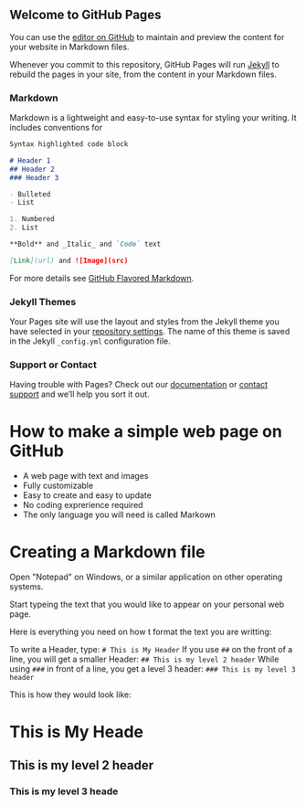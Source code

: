 ## Welcome to GitHub Pages

You can use the [editor on GitHub](https://github.com/antzm/code-test/edit/master/README.md) to maintain and preview the content for your website in Markdown files.

Whenever you commit to this repository, GitHub Pages will run [Jekyll](https://jekyllrb.com/) to rebuild the pages in your site, from the content in your Markdown files.

### Markdown

Markdown is a lightweight and easy-to-use syntax for styling your writing. It includes conventions for

```markdown
Syntax highlighted code block

# Header 1
## Header 2
### Header 3

- Bulleted
- List

1. Numbered
2. List

**Bold** and _Italic_ and `Code` text

[Link](url) and ![Image](src)
```

For more details see [GitHub Flavored Markdown](https://guides.github.com/features/mastering-markdown/).

### Jekyll Themes

Your Pages site will use the layout and styles from the Jekyll theme you have selected in your [repository settings](https://github.com/antzm/code-test/settings). The name of this theme is saved in the Jekyll `_config.yml` configuration file.

### Support or Contact

Having trouble with Pages? Check out our [documentation](https://help.github.com/categories/github-pages-basics/) or [contact support](https://github.com/contact) and we’ll help you sort it out.

# How to make a simple web page on GitHub

* A web page with text and images
* Fully customizable
* Easy to create and easy to update
* No coding exprerience required
* The only language you will need is called Markown

# Creating a Markdown file

Open "Notepad" on Windows, or a similar application on other operating systems.

Start typeing the text that you would like to appear on your personal web page.

Here is everything you need on how t format the text you are writting:

To write a Header, type: `# This is My Header`
If you use `##` on the front of a line, you will get a smaller Header:
`## This is my level 2 header`
While using `###` in front of a line, you get a level 3 header:
`### This is my level 3 header`

This is how they would look like:

# This is My Heade
## This is my level 2 header
### This is my level 3 heade


